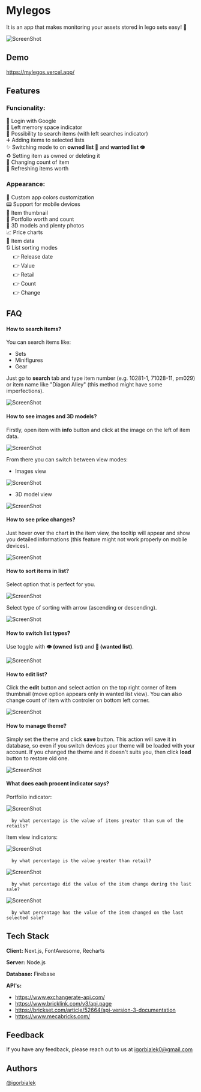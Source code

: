 # Mylegos

It is an app that makes monitoring your assets stored in lego sets easy! 🧱

![ScreenShot](https://i.imgur.com/Anl1Bgm.png)

## Demo

https://mylegos.vercel.app/

## Features

### Funcionality:

🔌 Login with Google <br/>
🌌 Left memory space indicator <br/>
🔎 Possibility to search items (with left searches indicator) <br/>
➕ Adding items to selected lists <br/>
✨ Switching mode to on **owned list 🏁** and **wanted list 👁️** <br/>
♻️ Setting item as owned or deleting it <br/>
🧮 Changing count of item <br/>
🔄 Refreshing items worth <br/>

### Appearance:

🎨 Custom app colors customization <br/>
📟 Support for mobile devices <br/>
👀 Item thumbnail <br/>
💸 Portfolio worth and count <br/>
🧊 3D models and plenty photos <br/>
📈 Price charts <br/>
📄 Item data <br/>
🔃 List sorting modes <br/>
&emsp; 👉 Release date <br/>
&emsp; 👉 Value <br/>
&emsp; 👉 Retail <br/>
&emsp; 👉 Count <br/>
&emsp; 👉 Change <br/>

## FAQ

#### How to search items?

You can search items like:

- Sets
- Minifigures
- Gear

Just go to **search** tab and type item number (e.g. 10281-1, 71028-11, pm029) or item name like "Diagon Alley" (this method might have some imperfections).

![ScreenShot](https://i.imgur.com/FrlAQTA.png)

#### How to see images and 3D models?

Firstly, open item with **info** button and click at the image on the left of item data.

![ScreenShot](https://i.imgur.com/iUwXRaX.png)

From there you can switch between view modes:

- Images view

![ScreenShot](https://i.imgur.com/fTHbD4c.png)

- 3D model view

![ScreenShot](https://i.imgur.com/5hdoibM.png)

#### How to see price changes?

Just hover over the chart in the item view, the tooltip will appear and show you detailed informations (this feature might not work properly on mobile devices).

![ScreenShot](https://i.imgur.com/pBgjNoE.png)

#### How to sort items in list?

Select option that is perfect for you.

![ScreenShot](https://i.imgur.com/8fk2p01.png)

Select type of sorting with arrow (ascending or descending).

![ScreenShot](https://i.imgur.com/yIphAfT.png)

#### How to switch list types?

Use toggle with **👁️ (owned list)** and **🏁 (wanted list)**.

![ScreenShot](https://i.imgur.com/ID3bMDv.png)

#### How to edit list?

Click the **edit** button and select action on the top right corner of item thumbnail (move option appears only in wanted list view). You can also change count of item with controler on bottom left corner.

![ScreenShot](https://i.imgur.com/lHKn1Yn.png)

#### How to manage theme?

Simply set the theme and click **save** button. This action will save it in database, so even if you switch devices your theme will be loaded with your account. If you changed the theme and it doesn't suits you, then click **load** button to restore old one.

![ScreenShot](https://i.imgur.com/3Y9k46O.png)

#### What does each procent indicator says?

Portfolio indicator:

![ScreenShot](https://i.imgur.com/JfWx5f9.png)

&emsp;`by what percentage is the value of items greater than sum of the retails?`

Item view indicators:

![ScreenShot](https://i.imgur.com/C5zb2V2.png)

&emsp;`by what percentage is the value greater than retail?`

![ScreenShot](https://i.imgur.com/h6CZCg2.png)

&emsp;`by what percentage did the value of the item change during the last sale?`

![ScreenShot](https://i.imgur.com/tWhqIdy.png)

&emsp;`by what percentage has the value of the item changed on the last selected sale?`

## Tech Stack

**Client:** Next.js, FontAwesome, Recharts

**Server:** Node.js

**Database:** Firebase

**API's:**

- https://www.exchangerate-api.com/
- https://www.bricklink.com/v3/api.page
- https://brickset.com/article/52664/api-version-3-documentation
- https://www.mecabricks.com/

## Feedback

If you have any feedback, please reach out to us at igorbialek0@gmail.com

## Authors

[@igorbialek](https://www.github.com/igorbialek)
